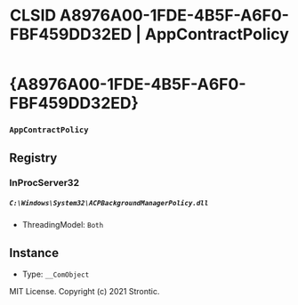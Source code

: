 ﻿---
title: "CLSID A8976A00-1FDE-4B5F-A6F0-FBF459DD32ED | AppContractPolicy"
excerpt: What is COM-Object CLSID A8976A00-1FDE-4B5F-A6F0-FBF459DD32ED?
---

# {A8976A00-1FDE-4B5F-A6F0-FBF459DD32ED}

### `AppContractPolicy`

## Registry


### InProcServer32

##### `C:\Windows\System32\ACPBackgroundManagerPolicy.dll`
* ThreadingModel: `Both`

## Instance

* Type: `__ComObject`

MIT License. Copyright (c) 2021 Strontic.


